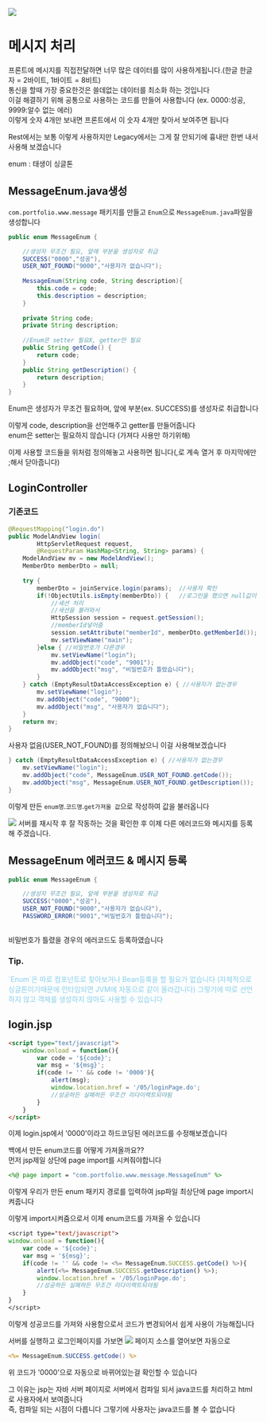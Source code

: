 ![](https://github.com/InitTester/2024-study/assets/148026641/a6070043-2a48-442d-b083-ae92d3ea2413)
# 메시지 처리
프론트에 메시지를 직접전달하면 너무 많은 데이터를 많이 사용하게됩니다.(한글 한글자 = 2바이트, 1바이트 = 8비트)   
통신을 할때 가장 중요한것은 쓸데없는 데이터를 최소화 하는 것입니다   
이걸 해결하기 위해 공통으로 사용하는 코드를 만들어 사용합니다 (ex. 0000:성공, 9999:알수 없는 에러)   
이렇게 숫자 4개만 보내면 프론트에서 이 숫자 4개만 찾아서 보여주면 됩니다

Rest에서는 보통 이렇게 사용하지만 Legacy에서는 그게 잘 안되기에 흉내만 한번 내서 사용해 보겠습니다

enum : 태생이 싱글톤

## MessageEnum.java생성
`com.portfolio.www.message` 패키지를 만들고 `Enum`으로 `MessageEnum.java`파일을 생성합니다

```java
public enum MessageEnum {

	//생성자 무조건 필요, 앞에 부분을 생성자로 취급
	SUCCESS("0000","성공"),
	USER_NOT_FOUND("9000","사용자가 없습니다");
	
	MessageEnum(String code, String description){
		this.code = code;
		this.description = description;
	}
	
	private String code;
	private String description;
	
	//Enum은 setter 필요X, getter만 필요
	public String getCode() {
		return code;
	}
	public String getDescription() {
		return description;
	}
}
```
Enum은 생성자가 무조건 필요하며, 앞에 부분(ex. SUCCESS)를 생성자로 취급합니다

이렇게 code, description을 선언해주고 getter를 만들어줍니다  
enum은 setter는 필요하지 않습니다 (가져다 사용만 하기위해)

이제 사용할 코드들을 위처럼 정의해놓고 사용하면 됩니다(,로 계속 열거 후 마지막에만 ;해서 닫아줍니다)

## LoginController 
### 기존코드
```java
@RequestMapping("login.do")
public ModelAndView login(
        HttpServletRequest request,
        @RequestParam HashMap<String, String> params) {
    ModelAndView mv = new ModelAndView();
    MemberDto memberDto = null;
    
    try {
        memberDto = joinService.login(params);	//사용자 확인
        if(!ObjectUtils.isEmpty(memberDto)) {	//로그인을 했으면 null값이 아닐테니
            //세션 처리
            //세션을 불러와서
            HttpSession session = request.getSession();
            //memberId넣어줌
            session.setAttribute("memberId", memberDto.getMemberId());
            mv.setViewName("main");
        }else {	//비밀번호가 다른경우
            mv.setViewName("login");
            mv.addObject("code", "9001");
            mv.addObject("msg", "비밀번호가 틀렸습니다");
        }
    } catch (EmptyResultDataAccessException e) { //사용자가 없는경우
        mv.setViewName("login");
        mv.addObject("code", "9000");
        mv.addObject("msg", "사용자가 없습니다");
    }
    return mv;
}
```

사용자 없음(USER_NOT_FOUND)를 정의해놨으니 이걸 사용해보겠습니다

```java
} catch (EmptyResultDataAccessException e) { //사용자가 없는경우
    mv.setViewName("login");
    mv.addObject("code", MessageEnum.USER_NOT_FOUND.getCode());
    mv.addObject("msg", MessageEnum.USER_NOT_FOUND.getDescription());
}
```
이렇게 만든 `enum명`.`코드명`.`get가져올 값`으로 작성하여 값을 불러옵니다 

![](https://github.com/InitTester/2024-study/assets/148026641/edfe4c95-fcb1-4199-8694-04c279c93400)
서버를 재시작 후 잘 작동하는 것을 확인한 후 이제 다른 에러코드와 메시지를 등록해 주겠습니다.

## MessageEnum 에러코드 & 메시지 등록
```java
public enum MessageEnum {

	//생성자 무조건 필요, 앞에 부분을 생성자로 취급
	SUCCESS("0000","성공"),
	USER_NOT_FOUND("9000","사용자가 없습니다"),
	PASSWORD_ERROR("9001","비밀번호가 틀렸습니다");
	
```
비밀번호가 틀렸을 경우의 에러코드도 등록하였습니다


### Tip.
<span style="color:skyblue">
`Enum`은 따로 컴포넌트로 찾아보거나 Bean등록을 할 필요가 없습니다   
(자체적으로 싱글톤이기때문에 런타임되면 JVM에 자동으로 같이 올라갑니다)   
그렇기에 따로 선언하지 않고 객체를 생성하지 않아도 사용할 수 있습니다
</span>       

## login.jsp
```html
<script type="text/javascript">
    window.onload = function(){
        var code = '${code}';
        var msg = '${msg}';
        if(code != '' && code != '0000'){
            alert(msg);
            window.location.href = '/05/loginPage.do';
            //성공하든 실패하든 무조건 리다이랙트되야됨
        }
    }
</script>
```
이제 login.jsp에서 '0000'이라고 하드코딩된 에러코드를 수정해보겠습니다

백에서 만든 enum코드를 어떻게 가져올까요??   
먼저 jsp제일 상단에 page import를 시켜줘야합니다
```jsp
<%@ page import = "com.portfolio.www.message.MessageEnum" %>
```
이렇게 우리가 만든 enum 패키지 경로를 입력하여 jsp파일 최상단에 page import시켜줍니다

이렇게 import시켜줌으로서 이제 enum코드를 가져올 수 있습니다
```jsp
<script type="text/javascript">
window.onload = function(){
    var code = '${code}';
    var msg = '${msg}';
    if(code != '' && code != <%= MessageEnum.SUCCESS.getCode() %>){
        alert(<%= MessageEnum.SUCCESS.getDescription() %>);
        window.location.href = '/05/loginPage.do';
        //성공하든 실패하든 무조건 리다이랙트되야됨
    }
}
</script>
```
이렇게 성공코드를 가져와 사용함으로서 코드가 변경되어서 쉽게 사용이 가능해집니다

서버를 실행하고 로그인페이지를 가보면
![](https://github.com/InitTester/2024-study/assets/148026641/cbcb840b-5392-4875-b850-549bcdb59a55)
페이지 소스를 열어보면 자동으로 
```jsp
<%= MessageEnum.SUCCESS.getCode() %>
```
위 코드가 '0000'으로 자동으로 바뀌어있는걸 확인할 수 있습니다

그 이유는 jsp는 자바 서버 페이지로 서버에서 컴파일 되서 java코드를 처리하고 html로 사용자에서 보여줍니다    
즉, 컴파일 되는 시점이 다릅니다 그렇기에 사용자는 java코드를 볼 수 없습니다
